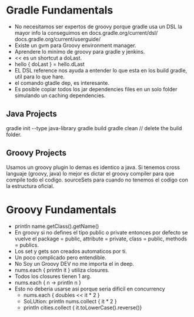Gradle Fundamentals
===================
* No necesitamos ser expertos de groovy porque gradle usa un DSL la mayor info
la conseguimos en docs.gradle.org/current/dsl/
docs.gradle.org/current/userguide/
* Existe un gvm para Groovy environment manager.
* Aprendere lo minimo de groovy para gradle y jenkins.
* << es un shortcut a doLast.
* hello { doLast } = hello.dLast
* EL DSL reference nos ayuda a entender lo que esta en los build gradle, util
para lo que hare.
* el comando gtadle dep, es interesante.
* Es posible copiar todos los jar dependencies files en un solo folder
  simulando un caching dependencies.

Java Projects
-------------
gradle init --type java-library
gradle build
gradle clean // delete the build folder.

Groovy Projects
---------------
Usamos un groovy plugin lo demas es identico a java.
Si tenemos cross languaje  (groovy, java) lo mejor es dictar el groovy
compiler para que compile todo el codigo.
sourceSets para cuando no tenemos el codigo con la estructura oficial.


Groovy Fundamentals
===================
* println name.getClass().getName()
* En groovy si no defines el tipo public o private entonces por defecto se
  vuelve el package = public, attribute = private, class = public, methods
  = publics.
* Los set y gets son creados automaticos por ti.
* Un poco complicado pero entendible.
* No Soy un Groovy DEV no me importa el in deep.
* nums.each { println it } utiliza closures.
* Todos los closures tienen 1 arg.
* nums.each { n -> println n }
* Esto no deberia usarse asi porque seria dificil en concurrency
  - nums.each { doubles << it * 2 }
  - SoLUtion: println nums.collect { it * 2 }
  - println cities.collect { it.toLowerCase().reverse()}

